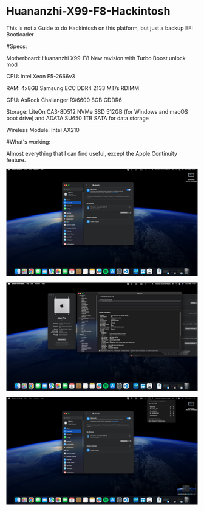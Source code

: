# Huananzhi-X99-F8-Hackintosh

This is not a Guide to do Hackintosh on this platform, but just a backup EFI Bootloader

#Specs:

Motherboard: Huananzhi X99-F8 New revision with Turbo Boost unlock mod

CPU: Intel Xeon E5-2666v3

RAM: 4x8GB Samsung ECC DDR4 2133 MT/s RDIMM

GPU: AsRock Challanger RX6600 8GB GDDR6

Storage: LiteOn CA3-8D512 NVMe SSD 512GB (for Windows and macOS boot drive) and ADATA SU650 1TB SATA for data storage

Wireless Module: Intel AX210

#What's working:

Almost everything that I can find useful, except the Apple Continuity feature.

![alt text](https://github.com/yonathanarya/Huananzhi-X99-F8-Hackintosh/blob/main/Image/Screenshot%202025-05-08%20at%2011.51.05.png)

![alt text](https://github.com/yonathanarya/Huananzhi-X99-F8-Hackintosh/blob/main/Image/Screenshot%202025-05-08%20at%2011.50.49.png)

![alt text](https://github.com/yonathanarya/Huananzhi-X99-F8-Hackintosh/blob/main/Image/Screenshot%202025-05-08%20at%2011.51.11.png)
